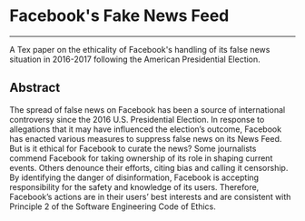 # Facebook's Fake News Feed
---------------------------
A Tex paper on the ethicality of Facebook's handling of its false news situation in 2016-2017 following the American Presidential Election.

## Abstract
The spread of false news on Facebook has been a source of international controversy since the 2016 U.S. Presidential Election. In response to allegations that it may have influenced the election’s outcome, Facebook has enacted various measures to suppress false news on its News Feed. But is it ethical for Facebook to curate the news? Some journalists commend Facebook for taking ownership of its role in shaping current events. Others denounce their efforts, citing bias and calling it censorship. By identifying the danger of disinformation, Facebook is accepting responsibility for the safety and knowledge of its users. Therefore, Facebook’s actions are in their users’ best interests and are consistent with Principle 2 of the Software Engineering Code of Ethics. 
